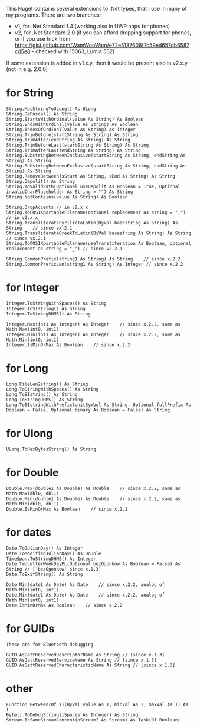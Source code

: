 ﻿
This Nuget contains several extensions to .Net types, that I use in many of my programs.
There are two branches:
* v1, for .Net Standard 1.4 (working also in UWP apps for phones)
* v2, for .Net Standard 2.0 (if you can afford dropping support for phones, or if you use trick from https://gist.github.com/WamWooWam/e72e5137606f7c59ed657db6587cd5e8 - checked with 15063, Lumia 532)

If some extension is added in v1.x.y, then it would be present also in v2.x.y (not in e.g. 2.0.0)

# for String

    String.MacStringToULong() As ULong
    String.DePascal() As String
    String.StartsWithOrdinal(value As String) As Boolean
    String.EndsWithOrdinal(value As String) As Boolean
    String.IndexOfOrdinal(value As String) As Integer
    String.TrimBefore(startString As String) As String
    String.TrimAfter(endString As String) As String
    String.TrimBeforeLast(startString As String) As String
    String.TrimAfterLast(endString As String) As String
    String.SubstringBetweenInclusive(startString As String, endString As String) As String
    String.SubstringBetweenExclusive(startString As String, endString As String) As String
    String.RemoveBetween(sStart As String, sEnd As String) As String
    String.Depolit() As String
    String.ToValidPath(Optional useDepolit As Boolean = True, Optional invalidCharPlaceholder As String = "") As String
    String.NotContains(value As String) As Boolean

    String.DropAccents // in v2.x.x
    String.ToPOSIXportableFilename(optional replacement as string = "_") // in v2.x.x
    String.TransliterateCyrilicToLatin(ByVal basestring As String) As String	// since vx.2.1
    String.TransliterateGreekToLatin(ByVal basestring As String) As String	// since vx.2.1
    String.ToPOSIXportableFilename(useTransliteration As Boolean, optional replacement as string = "_") // since v2.2.1

    String.CommonPrefix(string1 As String) As String    // since x.2.2
    String.CommonPrefixLen(string1 As String) As Integer // since x.2.2

# for Integer

    Integer.ToStringWithSpaces() As String
    Integer.ToSIstring() As String
    Integer.ToStringDHMS() As String

    Integer.Max(int1 As Integer) As Integer    // since x.2.2, same as Math.Max(int0, int1)
    Integer.Min(int1 As Integer) As Integer    // since x.2.2, same as Math.Min(int0, int1)
    Integer.IsMinOrMax As Boolean    // since x.2.2

# for Long

    Long.FileLen2string() As String
    Long.ToStringWithSpaces() As String
    Long.ToSIstring() As String
    Long.ToStringDHMS() As String
    Long.ToSIstringWithPrefix(unitSymbol As String, Optional fullPrefix As Boolean = False, Optional binary As Boolean = False) As String

# for Ulong

    ULong.ToHexBytesString() As String

# for Double

    Double.Max(double1 As Double) As Double    // since x.2.2, same as Math.Max(dbl0, dbl1)
    Double.Min(double1 As Double) As Double    // since x.2.2, same as Math.Min(dbl0, dbl1)
    Double.IsMinOrMax As Boolean    // since x.2.2

# for dates

    Date.ToJulianDay() As Integer
    Date.ToModifiedJulianDay() As Double
    TimeSpan.ToStringDHMS() As Integer
    Date.TwoLetterWeekDayPL(Optional bezOgonkow As Boolean = False) As String // ['bezOgonkow' since x.1.3]
    Date.ToExifString() As String

    Date.Min(date1 As Date) As Date    // since x.2.2, analog of Math.Min(int0, int1)
    Date.Min(date1 As Date) As Date    // since x.2.2, analog of Math.Min(int0, int1)
    Date.IsMinOrMax As Boolean    // since x.2.2

# for GUIDs
    These are for Bluetooth debugging

    GUID.AsGattReservedDescriptorName As String // [since x.1.3]
    GUID.AsGattReservedServiceName As String // [since x.1.3]
    GUID.AsGattReservedCharacteristicName As String // [since x.1.3]

# other

    Function Between(Of T)(ByVal value As T, minVal As T, maxVal As T) As T
    Byte().ToDebugString(iSpaces As Integer) As String
    Stream.IsSameStreamContent(oStream2 As Stream) As Task(Of Boolean)
